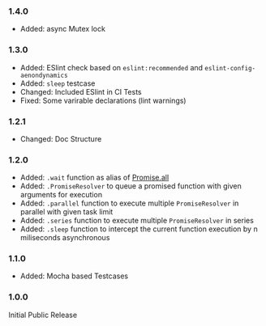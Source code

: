### 1.4.0 ###
* Added: async Mutex lock

### 1.3.0 ###
* Added: ESlint check based on `eslint:recommended` and `eslint-config-aenondynamics`
* Added: `sleep` testcase
* Changed: Included ESlint in CI Tests
* Fixed: Some varirable declarations (lint warnings)

### 1.2.1 ###
* Changed: Doc Structure

### 1.2.0 ###
* Added: `.wait` function as alias of [Promise.all](https://developer.mozilla.org/en-US/docs/Web/JavaScript/Reference/Global_Objects/Promise/all)
* Added: `.PromiseResolver` to queue a promised function with given arguments for execution
* Added: `.parallel` function to execute multiple `PromiseResolver` in parallel with given task limit
* Added: `.series` function to execute multiple `PromiseResolver` in series
* Added: `.sleep` function to intercept the current function execution by n miliseconds asynchronous

### 1.1.0 ###
* Added: Mocha based Testcases

### 1.0.0 ###
Initial Public Release
